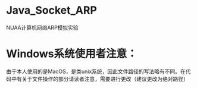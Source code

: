 # Java_Socket_ARP
NUAA计算机网络ARP模拟实验
# Windows系统使用者注意：
由于本人使用的是MacOS，是类unix系统，因此文件路径的写法略有不同。在代码中有关于文件操作的部分请读者注意，需要进行更改（建议更改为绝对路径）

